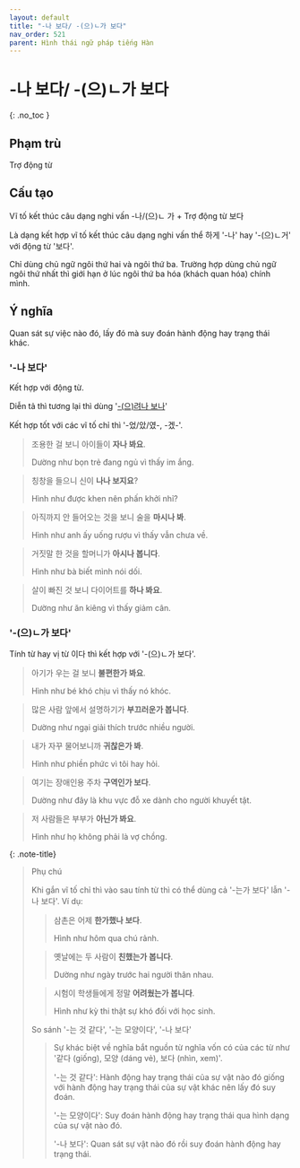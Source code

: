 ```yaml
---
layout: default
title: "-나 보다/ -(으)ㄴ가 보다"
nav_order: 521
parent: Hình thái ngữ pháp tiếng Hàn
---
```


# -나 보다/ -(으)ㄴ가 보다
{: .no_toc }

## Phạm trù

Trợ động từ

## Cấu tạo

Vĩ tố kết thúc câu dạng nghi vấn -나/(으)ㄴ 가 + Trợ động từ 보다

Là dạng kết hợp vĩ tố kết thúc câu dạng nghi vấn thể 하게 '-나' hay '-(으)ㄴ거' với động từ '보다'.

Chỉ dùng chủ ngữ ngôi thứ hai và ngôi thứ ba. Trường hợp dùng chủ ngữ ngôi thứ nhất thì giới hạn ở lúc ngôi thứ ba hóa (khách quan hóa) chính mình.

## Ý nghĩa

Quan sát sự việc nào đó, lấy đó mà suy đoán hành động hay trạng thái khác.

### '-나 보다'

Kết hợp với động từ.

Diễn tả thì tương lại thì dùng '[-(으)려나 보나](/ngu-phap-tieng-han/docs/hinh-thai-ngu-phap-tieng-han/-(으)려나-보다/)'

Kết hợp tốt với các vĩ tố chỉ thì '-었/았/였-, -겠-'.

> 조용한 걸 보니 아이들이 **자나 봐요**.
>
> Dường như bọn trẻ đang ngủ vì thấy im ắng.

> 칭창을 들으니 신이 **나나 보지요**?
>
> Hình như được khen nên phấn khởi nhỉ?

> 아직까지 안 들어오는 것을 보니 술을 **마시나 봐**.
>
> Hình như anh ấy uống rượu vì thấy vẫn chưa về.

> 거짓말 한 것을 할머니가 **아시나 봅니다**.
>
> Hình như bà biết mình nói dối.

> 살이 빠진 것 보니 다이어트를 **하나 봐요**.
>
> Dường như ăn kiêng vì thấy giảm cân.

### '-(으)ㄴ가 보다'

Tính từ hay vị từ 이다 thì kết hợp với '-(으)ㄴ가 보다'.

> 아기가 우는 걸 보니 **불편한가 봐요**.
>
> Hình như bé khó chịu vì thấy nó khóc.

> 많은 사람 앞에서 설명하기가 **부끄러운가 봅니다**.
>
> Dường như ngại giải thích trước nhiều người.

> 내가 자꾸 물어보니까 **귀찮은가 봐**.
>
> Hình như phiền phức vì tôi hay hỏi.

> 여기는 장애인용 주차 **구역인가 보다**.
>
> Dường như đây là khu vực đỗ xe dành cho người khuyết tật.

> 저 사람들은 부부가 **아닌가 봐요**.
>
> Hình như họ không phải là vợ chồng.

{: .note-title}
> Phụ chú
>
> Khi gắn vĩ tố chỉ thì vào sau tính từ thì có thể dùng cả '-는가 보다' lẫn '-나 보다'. Ví dụ:
>> 삼촌은 어제 **한가했나 보다**.
>>
>> Hình như hôm qua chú rảnh.
>
>> 옛날에는 두 사람이 **친했는가 봅니다**.
>>
>> Dường như ngày trước hai người thân nhau.
>
>> 시험이 학생들에게 정말 **어려웠는가 봅니다**.
>>
>> Hình như kỳ thi thật sự khó đối với học sinh.
>
> So sánh '-는 것 같다', '-는 모양이다', '-나 보다'
>> Sự khác biệt về nghĩa bắt nguồn từ nghĩa vốn có của các từ như '같다 (giống), 모양 (dáng vẻ), 보다 (nhìn, xem)'.
>>
>> '-는 것 같다': Hành động hay trạng thái của sự vật nào đó giống với hành động hay trạng thái của sự vật khác nên lấy đó suy đoán.
>>
>> '-는 모양이다': Suy đoán hành động hay trạng thái qua hình dạng của sự vật nào đó.
>>
>> '-나 보다': Quan sát sự vật nào đó rồi suy đoán hành động hay trạng thái.

